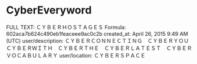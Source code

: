 # CyberEveryword

FULL TEXT: ＣＹＢＥＲＨＯＳＴＡＧＥＳ
Formula: 602aca7b624c490eb1feaceee9ac0c2b
created_at: April 26, 2015 9:49 AM (UTC)
user/description: ＣＹＢＥＲＣＯＮＮＥＣＴＩＮＧ　ＣＹＢＥＲＹＯＵ　ＣＹＢＥＲＷＩＴＨ　ＣＹＢＥＲＴＨＥ　ＣＹＢＥＲＬＡＴＥＳＴ　ＣＹＢＥＲＶＯＣＡＢＵＬＡＲＹ
user/location: ＣＹＢＥＲＳＰＡＣＥ